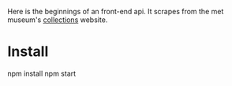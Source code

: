 Here is the beginnings of an front-end api. It scrapes from the met museum's [collections][1] website.


# Install

  npm install
  npm start

[1]: http://www.metmuseum.org/collections/